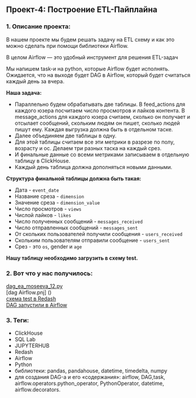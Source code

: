 ## Проект-4: Построение ETL-Пайплайна  

### 1. Описание проекта:  

В нашем проекте мы будем решать задачу на ETL схему и как это можно сделать при помощи библиотеки Airflow.  

В целом Airflow — это удобный инструмент для решения ETL-задач  

Мы напишем task-и на python, которые Airflow будет исполнять. Ожидается, что на выходе будет DAG в Airflow, который будет считаться каждый день за вчера.  

**Наша задача:**  

- Параллельно будем обрабатывать две таблицы. В feed_actions для каждого юзера посчитаем число просмотров и лайков контента. В message_actions для каждого юзера считаем, сколько он получает и отсылает сообщений, скольким людям он пишет, сколько людей пишут ему. Каждая выгрузка должна быть в отдельном таске.
- Далее объединяем две таблицы в одну.
- Для этой таблицы считаем все эти метрики в разрезе по полу, возрасту и ос. Делаем три разных таска на каждый срез.
- И финальные данные со всеми метриками записываем в отдельную таблицу в ClickHouse.
- Каждый день таблица должна дополняться новыми данными.


**Структура финальной таблицы должна быть такая:**

- Дата - `event_date`  
- Название среза - `dimension`  
- Значение среза - `dimension_value`  
- Число просмотров - `views`  
- Числой лайков - `likes`  
- Число полученных сообщений - `messages_received`  
- Число отправленных сообщений - `messages_sent`  
- От скольких пользователей получили сообщения - `users_received`  
- Скольким пользователям отправили сообщение - `users_sent`  
- Срез - это `os`, gender и `age`  


**Нашу таблицу необходимо загрузить в схему test.**    

### 2. Вот что у нас получилось:  

[dag_ea_moseeva_12.py]()  
[dag Airflow.pnj] ()  
[схема test в Redash]()  
[DAG запустили в Airflow]()     


### 3. Теги:  

- ClickHouse  
- SQL Lab   
- JUPYTERHUB  
- Redash  
- Airflow  
- Python  
- библиотеки: pandas, pandahouse, datetime, timedelta, numpy  
- для создания DAG-а и его «содержания»: airflow, DAG,task,  airflow.operators.python_operator, PythonOperator, datetime, airflow.decorators.  
